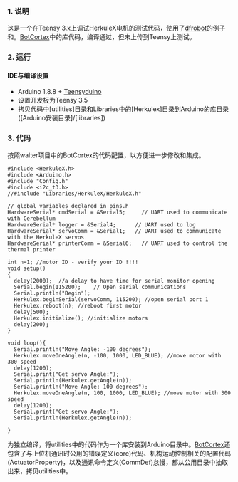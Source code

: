 ### 1. 说明
这是一个在Teensy 3.x上调试HerkuleX电机的测试代码，使用了[dfrobot](https://www.dfrobot.com/wiki/index.php/Herkulex_DRS-0101_SKU:SER0032)的例子和。[BotCortex](https://github.com/jochenalt/Walter/tree/master/code/BotCortex)中的库代码，编译通过，但未上传到Teensy上测试。

### 2. 运行
#### IDE与编译设置
* Arduino 1.8.8 + [Teensyduino](https://www.pjrc.com/teensy/teensyduino.html)
* 设置开发板为Teensy 3.5
* 拷贝代码中[utilities]目录和Libraries中的[Herkulex]目录到Arduino的库目录([Arduino安装目录]/[libraries])

### 3. 代码
按照walter项目中的BotCortex的代码配置，以方便进一步修改和集成。

```
#include <HerkuleX.h>
#include <Arduino.h>
#include "Config.h"
#include <i2c_t3.h>
//#include "Libraries/HerkuleX/HerkuleX.h"

// global variables declared in pins.h
HardwareSerial* cmdSerial = &Serial5;     // UART used to communicate with Cerebellum
HardwareSerial* logger = &Serial4;      // UART used to log
HardwareSerial* servoComm = &Serial1;   // UART used to communicate with the HerkuleX servos
HardwareSerial* printerComm = &Serial6;   // UART used to control the thermal printer

int n=1; //motor ID - verify your ID !!!!
void setup()  
{
  delay(2000);  //a delay to have time for serial monitor opening
  Serial.begin(115200);    // Open serial communications
  Serial.println("Begin");
  Herkulex.beginSerial(servoComm, 115200); //open serial port 1 
  Herkulex.reboot(n); //reboot first motor
  delay(500);   
  Herkulex.initialize(); //initialize motors
  delay(200);  
}

void loop(){
  Serial.println("Move Angle: -100 degrees");
  Herkulex.moveOneAngle(n, -100, 1000, LED_BLUE); //move motor with 300 speed  
  delay(1200);
  Serial.print("Get servo Angle:");
  Serial.println(Herkulex.getAngle(n));
  Serial.println("Move Angle: 100 degrees");
  Herkulex.moveOneAngle(n, 100, 1000, LED_BLUE); //move motor with 300 speed  
  delay(1200);
  Serial.print("Get servo Angle:");
  Serial.println(Herkulex.getAngle(n));
  
}

```

为独立编译，将utilities中的代码作为一个库安装到Arduino目录中。[BotCortex](https://github.com/jochenalt/Walter/tree/master/code/BotCortex)还包含了与上位机通讯时公用的错误定义(core)代码、机构运动控制相关的配置代码(ActuatorProperty)，以及通讯命令定义(CommDef)怠慢，都从公用目录中抽取出来，拷贝utilities中。